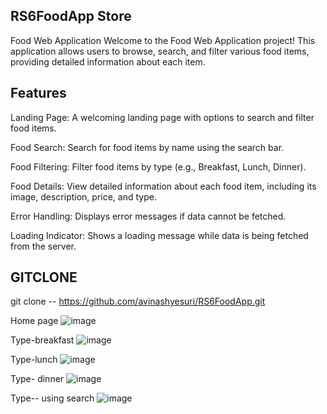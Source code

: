 ## RS6FoodApp Store
Food Web Application
Welcome to the Food Web Application project! This application allows users to browse, search, and filter various food items, providing detailed information about each item.


## Features
Landing Page: A welcoming landing page with options to search and filter food items.

Food Search:
Search for food items by name using the search bar.

Food Filtering:
Filter food items by type (e.g., Breakfast, Lunch, Dinner).

Food Details:
View detailed information about each food item, including its image, description, price, and type.

Error Handling: Displays error messages if data cannot be fetched.

Loading Indicator: Shows a loading message while data is being fetched from the server.



## GITCLONE 
git clone -- https://github.com/avinashyesuri/RS6FoodApp.git

Home page 
![image](https://github.com/user-attachments/assets/873ab4a2-664b-49ea-8e49-99c56356adeb)

Type-breakfast
![image](https://github.com/user-attachments/assets/cc053250-5c4e-4ce4-8cb1-60f64bb3fabb)

Type-lunch
![image](https://github.com/user-attachments/assets/302689bc-db22-4e4b-b340-9dd626391350)

Type- dinner
![image](https://github.com/user-attachments/assets/62dcba1c-8c93-4ed9-a6f4-d70bd85969fc)

Type-- using search
![image](https://github.com/user-attachments/assets/94b438e8-bef7-4453-b2f0-5e0197a05f83)



